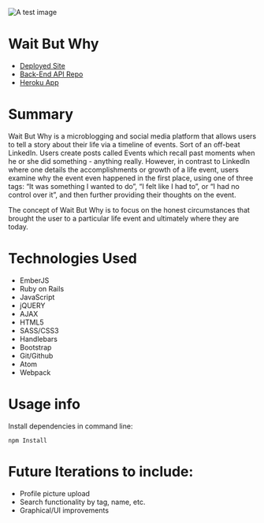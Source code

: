 ![A test image](https://res.cloudinary.com/duqjlnkij/image/upload/v1525723878/wait-but-why-screenshot_a.png)


# Wait But Why
- [Deployed Site](https://ayoungdrew.github.io/wait-but-why/)
- [Back-End API Repo](https://github.com/ayoungdrew/wait-but-why-api/)
- [Heroku App](https://wait-but-why-api.herokuapp.com/)

# Summary

Wait But Why is a microblogging and social media platform that allows users to tell a story about their life via a timeline of events. Sort of an off-beat LinkedIn. Users create posts called Events which recall past moments when he or she did something - anything really. However, in contrast to LinkedIn where one details the accomplishments or growth of a life event, users examine why the event even happened in the first place, using one of three tags: “It was something I wanted to do”, “I felt like I had to”, or “I had no control over it”, and then further providing their thoughts on the event.

The concept of Wait But Why is to focus on the honest circumstances that brought the user to a particular life event and ultimately where they are today.


# Technologies Used

* EmberJS
* Ruby on Rails
* JavaScript
* jQUERY
* AJAX
* HTML5
* SASS/CSS3
* Handlebars
* Bootstrap
* Git/Github
* Atom
* Webpack

# Usage info
Install dependencies in command line:
```
npm Install
```

# Future Iterations to include:
* Profile picture upload
* Search functionality by tag, name, etc.
* Graphical/UI improvements
